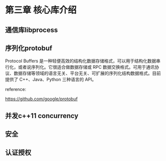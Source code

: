 # 第三章  核心库介绍

## 通信库libprocess


## 序列化protobuf

Protocol Buffers 是一种轻便高效的结构化数据存储格式，可以用于结构化数据串行化，或者说序列化。它很适合做数据存储或 RPC 数据交换格式。可用于通讯协议、数据存储等领域的语言无关、平台无关、可扩展的序列化结构数据格式。目前提供了 C++、Java、Python 三种语言的 API。

reference:

https://github.com/google/protobuf

## 并发c++11 concurrency


## 安全


## 认证授权

